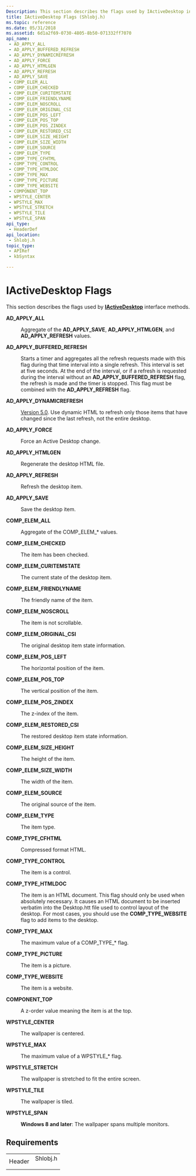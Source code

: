 ```yaml
---
Description: This section describes the flags used by IActiveDesktop interface methods.
title: IActiveDesktop Flags (Shlobj.h)
ms.topic: reference
ms.date: 05/31/2018
ms.assetid: 6d1a2f69-0730-4805-8b50-071332ff7070
api_name: 
 - AD_APPLY_ALL
 - AD_APPLY_BUFFERED_REFRESH
 - AD_APPLY_DYNAMICREFRESH
 - AD_APPLY_FORCE
 - AD_APPLY_HTMLGEN
 - AD_APPLY_REFRESH
 - AD_APPLY_SAVE
 - COMP_ELEM_ALL
 - COMP_ELEM_CHECKED
 - COMP_ELEM_CURITEMSTATE
 - COMP_ELEM_FRIENDLYNAME
 - COMP_ELEM_NOSCROLL
 - COMP_ELEM_ORIGINAL_CSI
 - COMP_ELEM_POS_LEFT
 - COMP_ELEM_POS_TOP
 - COMP_ELEM_POS_ZINDEX
 - COMP_ELEM_RESTORED_CSI
 - COMP_ELEM_SIZE_HEIGHT
 - COMP_ELEM_SIZE_WIDTH
 - COMP_ELEM_SOURCE
 - COMP_ELEM_TYPE
 - COMP_TYPE_CFHTML
 - COMP_TYPE_CONTROL
 - COMP_TYPE_HTMLDOC
 - COMP_TYPE_MAX
 - COMP_TYPE_PICTURE
 - COMP_TYPE_WEBSITE
 - COMPONENT_TOP
 - WPSTYLE_CENTER
 - WPSTYLE_MAX
 - WPSTYLE_STRETCH
 - WPSTYLE_TILE
 - WPSTYLE_SPAN
api_type: 
 - HeaderDef
api_location: 
 - Shlobj.h
topic_type: 
 - APIRef
 - kbSyntax

---
```


# IActiveDesktop Flags

This section describes the flags used by [**IActiveDesktop**](/windows/win32/api/shlobj_core/nn-shlobj_core-iactivedesktop) interface methods.

<dl> <dt>

<span id="AD_APPLY_ALL"></span><span id="ad_apply_all"></span>**AD\_APPLY\_ALL**
</dt> <dd> <dl> <dt>



Aggregate of the ****AD\_APPLY\_SAVE****, ****AD\_APPLY\_HTMLGEN****, and ****AD\_APPLY\_REFRESH**** values.


</dt> </dl> </dd> <dt>

<span id="AD_APPLY_BUFFERED_REFRESH"></span><span id="ad_apply_buffered_refresh"></span>**AD\_APPLY\_BUFFERED\_REFRESH**
</dt> <dd> <dl> <dt>



Starts a timer and aggregates all the refresh requests made with this flag during that time interval into a single refresh. This interval is set at five seconds. At the end of the interval, or if a refresh is requested during the interval without an ****AD\_APPLY\_BUFFERED\_REFRESH**** flag, the refresh is made and the timer is stopped. This flag must be combined with the ****AD\_APPLY\_REFRESH**** flag.


</dt> </dl> </dd> <dt>

<span id="AD_APPLY_DYNAMICREFRESH"></span><span id="ad_apply_dynamicrefresh"></span>**AD\_APPLY\_DYNAMICREFRESH**
</dt> <dd> <dl> <dt>



[Version 5.0](versions.md). Use dynamic HTML to refresh only those items that have changed since the last refresh, not the entire desktop.


</dt> </dl> </dd> <dt>

<span id="AD_APPLY_FORCE"></span><span id="ad_apply_force"></span>**AD\_APPLY\_FORCE**
</dt> <dd> <dl> <dt>



Force an Active Desktop change.


</dt> </dl> </dd> <dt>

<span id="AD_APPLY_HTMLGEN"></span><span id="ad_apply_htmlgen"></span>**AD\_APPLY\_HTMLGEN**
</dt> <dd> <dl> <dt>



Regenerate the desktop HTML file.


</dt> </dl> </dd> <dt>

<span id="AD_APPLY_REFRESH"></span><span id="ad_apply_refresh"></span>**AD\_APPLY\_REFRESH**
</dt> <dd> <dl> <dt>



Refresh the desktop item.


</dt> </dl> </dd> <dt>

<span id="AD_APPLY_SAVE"></span><span id="ad_apply_save"></span>**AD\_APPLY\_SAVE**
</dt> <dd> <dl> <dt>



Save the desktop item.


</dt> </dl> </dd> <dt>

<span id="COMP_ELEM_ALL"></span><span id="comp_elem_all"></span>**COMP\_ELEM\_ALL**
</dt> <dd> <dl> <dt>



Aggregate of the COMP\_ELEM\_\* values.


</dt> </dl> </dd> <dt>

<span id="COMP_ELEM_CHECKED"></span><span id="comp_elem_checked"></span>**COMP\_ELEM\_CHECKED**
</dt> <dd> <dl> <dt>



The item has been checked.


</dt> </dl> </dd> <dt>

<span id="COMP_ELEM_CURITEMSTATE"></span><span id="comp_elem_curitemstate"></span>**COMP\_ELEM\_CURITEMSTATE**
</dt> <dd> <dl> <dt>



The current state of the desktop item.


</dt> </dl> </dd> <dt>

<span id="COMP_ELEM_FRIENDLYNAME"></span><span id="comp_elem_friendlyname"></span>**COMP\_ELEM\_FRIENDLYNAME**
</dt> <dd> <dl> <dt>



The friendly name of the item.


</dt> </dl> </dd> <dt>

<span id="COMP_ELEM_NOSCROLL"></span><span id="comp_elem_noscroll"></span>**COMP\_ELEM\_NOSCROLL**
</dt> <dd> <dl> <dt>



The item is not scrollable.


</dt> </dl> </dd> <dt>

<span id="COMP_ELEM_ORIGINAL_CSI"></span><span id="comp_elem_original_csi"></span>**COMP\_ELEM\_ORIGINAL\_CSI**
</dt> <dd> <dl> <dt>



The original desktop item state information.


</dt> </dl> </dd> <dt>

<span id="COMP_ELEM_POS_LEFT"></span><span id="comp_elem_pos_left"></span>**COMP\_ELEM\_POS\_LEFT**
</dt> <dd> <dl> <dt>



The horizontal position of the item.


</dt> </dl> </dd> <dt>

<span id="COMP_ELEM_POS_TOP"></span><span id="comp_elem_pos_top"></span>**COMP\_ELEM\_POS\_TOP**
</dt> <dd> <dl> <dt>



The vertical position of the item.


</dt> </dl> </dd> <dt>

<span id="COMP_ELEM_POS_ZINDEX"></span><span id="comp_elem_pos_zindex"></span>**COMP\_ELEM\_POS\_ZINDEX**
</dt> <dd> <dl> <dt>



The z-index of the item.


</dt> </dl> </dd> <dt>

<span id="COMP_ELEM_RESTORED_CSI"></span><span id="comp_elem_restored_csi"></span>**COMP\_ELEM\_RESTORED\_CSI**
</dt> <dd> <dl> <dt>



The restored desktop item state information.


</dt> </dl> </dd> <dt>

<span id="COMP_ELEM_SIZE_HEIGHT"></span><span id="comp_elem_size_height"></span>**COMP\_ELEM\_SIZE\_HEIGHT**
</dt> <dd> <dl> <dt>



The height of the item.


</dt> </dl> </dd> <dt>

<span id="COMP_ELEM_SIZE_WIDTH"></span><span id="comp_elem_size_width"></span>**COMP\_ELEM\_SIZE\_WIDTH**
</dt> <dd> <dl> <dt>



The width of the item.


</dt> </dl> </dd> <dt>

<span id="COMP_ELEM_SOURCE"></span><span id="comp_elem_source"></span>**COMP\_ELEM\_SOURCE**
</dt> <dd> <dl> <dt>



The original source of the item.


</dt> </dl> </dd> <dt>

<span id="COMP_ELEM_TYPE"></span><span id="comp_elem_type"></span>**COMP\_ELEM\_TYPE**
</dt> <dd> <dl> <dt>



The item type.


</dt> </dl> </dd> <dt>

<span id="COMP_TYPE_CFHTML"></span><span id="comp_type_cfhtml"></span>**COMP\_TYPE\_CFHTML**
</dt> <dd> <dl> <dt>



Compressed format HTML.


</dt> </dl> </dd> <dt>

<span id="COMP_TYPE_CONTROL"></span><span id="comp_type_control"></span>**COMP\_TYPE\_CONTROL**
</dt> <dd> <dl> <dt>



The item is a control.


</dt> </dl> </dd> <dt>

<span id="COMP_TYPE_HTMLDOC"></span><span id="comp_type_htmldoc"></span>**COMP\_TYPE\_HTMLDOC**
</dt> <dd> <dl> <dt>



The item is an HTML document. This flag should only be used when absolutely necessary. It causes an HTML document to be inserted verbatim into the Desktop.htt file used to control layout of the desktop. For most cases, you should use the ****COMP\_TYPE\_WEBSITE**** flag to add items to the desktop.


</dt> </dl> </dd> <dt>

<span id="COMP_TYPE_MAX"></span><span id="comp_type_max"></span>**COMP\_TYPE\_MAX**
</dt> <dd> <dl> <dt>



The maximum value of a COMP\_TYPE\_\* flag.


</dt> </dl> </dd> <dt>

<span id="COMP_TYPE_PICTURE"></span><span id="comp_type_picture"></span>**COMP\_TYPE\_PICTURE**
</dt> <dd> <dl> <dt>



The item is a picture.


</dt> </dl> </dd> <dt>

<span id="COMP_TYPE_WEBSITE"></span><span id="comp_type_website"></span>**COMP\_TYPE\_WEBSITE**
</dt> <dd> <dl> <dt>



The item is a website.


</dt> </dl> </dd> <dt>

<span id="COMPONENT_TOP"></span><span id="component_top"></span>**COMPONENT\_TOP**
</dt> <dd> <dl> <dt>



A z-order value meaning the item is at the top.


</dt> </dl> </dd> <dt>

<span id="WPSTYLE_CENTER"></span><span id="wpstyle_center"></span>**WPSTYLE\_CENTER**
</dt> <dd> <dl> <dt>



The wallpaper is centered.


</dt> </dl> </dd> <dt>

<span id="WPSTYLE_MAX"></span><span id="wpstyle_max"></span>**WPSTYLE\_MAX**
</dt> <dd> <dl> <dt>



The maximum value of a WPSTYLE\_\* flag.


</dt> </dl> </dd> <dt>

<span id="WPSTYLE_STRETCH"></span><span id="wpstyle_stretch"></span>**WPSTYLE\_STRETCH**
</dt> <dd> <dl> <dt>



The wallpaper is stretched to fit the entire screen.


</dt> </dl> </dd> <dt>

<span id="WPSTYLE_TILE"></span><span id="wpstyle_tile"></span>**WPSTYLE\_TILE**
</dt> <dd> <dl> <dt>



The wallpaper is tiled.


</dt> </dl> </dd> <dt>

<span id="WPSTYLE_SPAN"></span><span id="wpstyle_span"></span>**WPSTYLE\_SPAN**
</dt> <dd> <dl> <dt>



**Windows 8 and later**: The wallpaper spans multiple monitors.


</dt> </dl> </dd> </dl>

## Requirements



|                   |                                                                                     |
|-------------------|-------------------------------------------------------------------------------------|
| Header<br/> | <dl> <dt>Shlobj.h</dt> </dl> |



 

 